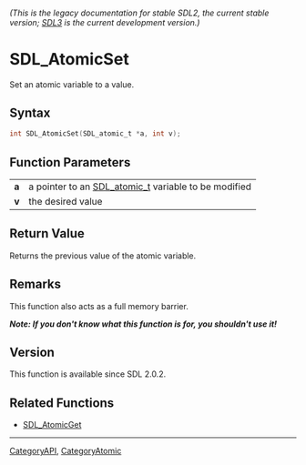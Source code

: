 ###### (This is the legacy documentation for stable SDL2, the current stable version; [SDL3](https://wiki.libsdl.org/SDL3/) is the current development version.)
# SDL_AtomicSet

Set an atomic variable to a value.

## Syntax

```c
int SDL_AtomicSet(SDL_atomic_t *a, int v);

```

## Function Parameters

|           |                                                                      |
| --------- | -------------------------------------------------------------------- |
| **a**     | a pointer to an [SDL_atomic_t](SDL_atomic_t) variable to be modified |
| **v**     | the desired value                                                    |

## Return Value

Returns the previous value of the atomic variable.

## Remarks

This function also acts as a full memory barrier.

***Note: If you don't know what this function is for, you shouldn't use
it!***

## Version

This function is available since SDL 2.0.2.

## Related Functions

* [SDL_AtomicGet](SDL_AtomicGet)

----
[CategoryAPI](CategoryAPI), [CategoryAtomic](CategoryAtomic)

